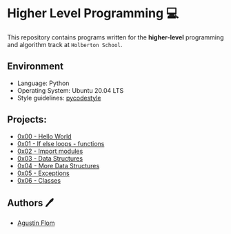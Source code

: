 # Higher Level Programming :computer:

This repository contains programs written for the **higher-level** programming and algorithm track at `Holberton School`. 

## Environment 

* Language: Python
* Operating System: Ubuntu 20.04 LTS
* Style guidelines: [pycodestyle](https://pypi.org/project/pycodestyle/)

## Projects:

* [0x00 - Hello World](./0x00-python-hello_world)
* [0x01 - If else loops - functions](./0x01-python-if_else_loops_functions)
* [0x02 - Import modules](./0x02-python-import_modules)
* [0x03 - Data Structures](./0x03-python-data_structures)
* [0x04 - More Data Structures](./0x04-python-more_data_structures)
* [0x05 - Exceptions](./0x05-python-exceptions)
* [0x06 - Classes](./0x06-python-classes)

## Authors :pen:

 * [Agustin Flom](https://www.linkedin.com/in/agustin-f/)
